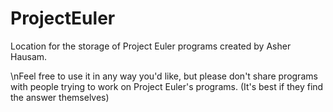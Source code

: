 # ProjectEuler
Location for the storage of Project Euler programs created by Asher Hausam.

\nFeel free to use it in any way you'd like, but please don't share programs with people trying to work on Project Euler's programs. (It's best if they find the answer themselves)
